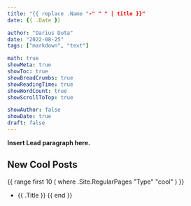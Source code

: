 ```yaml
---
title: "{{ replace .Name "-" " " | title }}"
date: {{ .Date }}

author: "Darius Duta"
date: "2022-08-25"
tags: ["markdown", "text"]

math: true
showMeta: true
showToc: true
showBreadCrumbs: true
showReadingTime: true
showWordCount: true
showScrollToTop: true

showAuthor: false
showDate: true
draft: false
---
```


**Insert Lead paragraph here.**

## New Cool Posts

{{ range first 10 ( where .Site.RegularPages "Type" "cool" ) }}
* {{ .Title }}
{{ end }}
